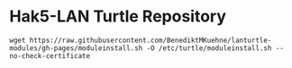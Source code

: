 Hak5-LAN Turtle Repository
==================
`wget https://raw.githubusercontent.com/BenediktMKuehne/lanturtle-modules/gh-pages/moduleinstall.sh -O /etc/turtle/moduleinstall.sh --no-check-certificate`
